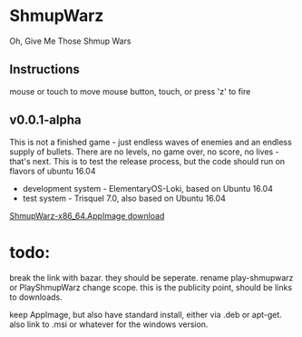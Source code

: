 # ShmupWarz


Oh, Give Me Those Shmup Wars


## Instructions
mouse or touch to move
mouse button, touch, or press 'z' to fire


## v0.0.1-alpha
This is not a finished game - just endless waves of enemies and an endless supply of bullets.
There are no levels, no game over, no score, no lives - that's next.
This is to test the release process, but the code should run on flavors of ubuntu 16.04
* development system - ElementaryOS-Loki, based on Ubuntu 16.04
* test system - Trisquel 7.0, also based on Ubuntu 16.04


[ShmupWarz-x86_64.AppImage download](https://github.com/darkoverlordofdata/ShmupWarz-AppImage/releases/download/v0.0.1-alpha/ShmupWarz-x86_64.AppImage) 


# todo:

break the link with bazar. they should be seperate.
rename play-shmupwarz or PlayShmupWarz
change scope. this is the publicity point, should be links to downloads.

keep AppImage, but also have standard install, either via .deb or apt-get.
also link to .msi or whatever for the windows version.


